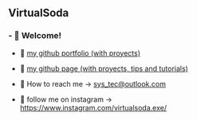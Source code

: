 ## VirtualSoda

### - 🥤 Welcome!

- 🥤 [my github portfolio (with proyects)](https://mg-software-dev.github.io/mg-software-dev/)

- 🥤 [my github page (with proyects, tips and tutorials)](https://virtualsoda369.github.io/VirtualSoda369/)

- 🥤 How to reach me -> sys_tec@outlook.com

- 🥤 follow me on instagram -> https://www.instagram.com/virtualsoda.exe/ 
